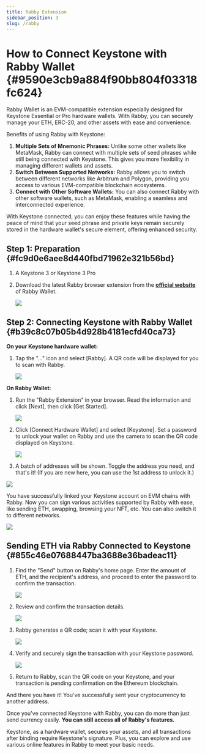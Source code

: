 ```yaml
---
title: Rabby Extension
sidebar_position: 3
slug: /rabby
---
```




# **How to Connect Keystone with Rabby Wallet** {#9590e3cb9a884f90bb804f03318fc624}


Rabby Wallet is an EVM-compatible extension especially designed for Keystone Essential or Pro hardware wallets. With Rabby, you can securely manage your ETH, ERC-20, and other assets with ease and convenience.


Benefits of using Rabby with Keystone:

1. **Multiple Sets of Mnemonic Phrases:** Unlike some other wallets like MetaMask, Rabby can connect with multiple sets of seed phrases while still being connected with Keystone. This gives you more flexibility in managing different wallets and assets.
1. **Switch Between Supported Networks:** Rabby allows you to switch between different networks like Arbitrum and Polygon, providing you access to various EVM-compatible blockchain ecosystems.
1. **Connect with Other Software Wallets:** You can also connect Rabby with other software wallets, such as MetaMask, enabling a seamless and interconnected experience.

With Keystone connected, you can enjoy these features while having the peace of mind that your seed phrase and private keys remain securely stored in the hardware wallet's secure element, offering enhanced security.


## **Step 1: Preparation** {#fc9d0e6aee8d440fbd71962e321b56bd}

1. A Keystone 3 or Keystone 3 Pro
1. Download the latest Rabby browser extension from the [**official website**](https://rabby.io/) of Rabby Wallet.

	![](./1683257758.png)


## **Step 2: Connecting Keystone with Rabby Wallet** {#b39c8c07b05b4d928b4181ecfd40ca73}


**On your Keystone hardware wallet:**

1. Tap the "..." icon and select [Rabby]. A QR code will be displayed for you to scan with Rabby.

	![](./823116060.png)


**On Rabby Wallet:**

1. Run the "Rabby Extension" in your browser. Read the information and click [Next], then click [Get Started].

	![](./448080237.png)

1. Click [Connect Hardware Wallet] and select [Keystone]. Set a password to unlock your wallet on Rabby and use the camera to scan the QR code displayed on Keystone.

	![](./1246451700.png)

1. A batch of addresses will be shown. Toggle the address you need, and that's it! (If you are new here, you can use the 1st address to unlock it.)

![](./686470797.png)


You have successfully linked your Keystone account on EVM chains with Rabby. Now you can sign various activities supported by Rabby with ease, like sending ETH, swapping, browsing your NFT, etc. You can also switch it to different networks.


![](./2084783871.png)


## **Sending ETH via Rabby Connected to Keystone** {#855c46e07688447ba3688e36badeac11}

1. Find the "Send" button on Rabby's home page. Enter the amount of ETH, and the recipient's address, and proceed to enter the password to confirm the transaction.

	![](./494377507.png)

1. Review and confirm the transaction details.

	![](./1246562797.png)

1. Rabby generates a QR code; scan it with your Keystone.

	![](./538719175.jpg)

1. Verify and securely sign the transaction with your Keystone password.

	![](./565462025.jpg)

1. Return to Rabby, scan the QR code on your Keystone, and your transaction is pending confirmation on the Ethereum blockchain.

And there you have it! You've successfully sent your cryptocurrency to another address.


Once you've connected Keystone with Rabby, you can do more than just send currency easily. **You can still access all of Rabby's features.** 


Keystone, as a hardware wallet, secures your assets, and all transactions after binding require Keystone's signature. Plus, you can explore and use various online features in Rabby to meet your basic needs.

